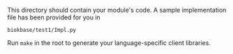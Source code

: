 This directory should contain your module's code.
A sample implementation file has been provided for you in

```biokbase/test1/Impl.py```

Run `make` in the root to generate your language-specific client libraries.

